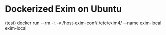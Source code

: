 # Dockerized Exim on Ubuntu



(test) docker run --rm -it -v /host-exim-conf/:/etc/exim4/ --name exim-local exim-local
